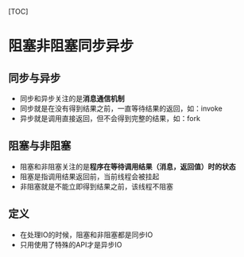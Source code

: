 [TOC]

# 阻塞非阻塞同步异步

## 同步与异步

* 同步和异步关注的是**消息通信机制** 
* 同步就是在没有得到结果之前，一直等待结果的返回，如：invoke
* 异步就是调用直接返回，但不会得到完整的结果，如：fork

## 阻塞与非阻塞

* 阻塞和非阻塞关注的是**程序在等待调用结果（消息，返回值）时的状态** 
* 阻塞是指调用结果返回前，当前线程会被挂起
* 非阻塞就是不能立即得到结果之前，该线程不阻塞



## 定义

* 在处理IO的时候，阻塞和非阻塞都是同步IO
* 只用使用了特殊的API才是异步IO